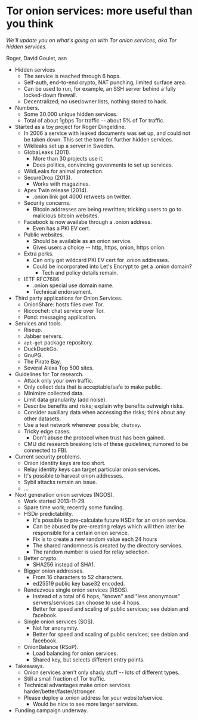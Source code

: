 # Tor onion services: more useful than you think

*We'll update you on what's going on with Tor onion services, aka Tor hidden services.*

Roger, David Goulet, asn

- Hidden services
	- The service is reached through 6 hops.
	- Self-auth, end-to-end crypto, NAT punching, limited surface area.
	- Can be used to run, for example, an SSH server behind a fully locked-down firewall.
	- Decentralized; no user/owner lists, nothing stored to hack.
- Numbers.
	- Some 30.000 unique hidden services.
	- Total of about 1gbps Tor traffic -- about 5% of Tor traffic.
- Started as a toy project for Roger Dingeldine.
	- In 2006 a service with leaked documents was set up, and could not be taken down. This set the tone for further hidden services.
	- Wikileaks set up a server in Sweden.
	- GlobaLeaks (2011).
		- More than 30 projects use it.
		- Does politics, convincing govenments to set up services.
	- WildLeaks for animal protection.
	- SecureDrop (2013).
		- Works with magazines.
	- Apex Twin release (2014).
		- .onion link got 4000 retweets on twitter.
	- Security concerns.
		- Bitcoin addresses are being rewritten; tricking users to go to malicious bitcoin websites.
	- Facebook is now availabe through a .onion address.
		- Even has a PKI EV cert.
	- Public websites.
		- Should be available as an onion service.
		- Gives users a choice -- http, https, onion, https onion.
	- Extra perks.
		- Can only get wildcard PKI EV cert for .onion addresses.
		- Could be incorporated into Let's Encrypt to get a .onion domain?
			- Tech and policy details remain.
	- IETF RFC7686
		- .onion special use domain name.
		- Technical endorsement.
- Third party applications for Onion Services.
	- OnionShare: hosts files over Tor.
	- Riccochet: chat service over Tor.
	- Pond: messaging application.
- Services and tools.
	- Riseup.
	- Jabber servers.
	- `apt-get` package repository.
	- DuckDuckGo.
	- GnuPG.
	- The Pirate Bay.
	- Several Alexa Top 500 sites.
- Guidelines for Tor research.
	- Attack only your own traffic.
	- Only collect data that is acceptable/safe to make public.
	- Minimize collected data.
	- Limit data granularity (add noise).
	- Describe benefits and risks; explain why benefits outweigh risks.
	- Consider auxiliary data when accessing the risks; think about any other datasets.
	- Use a test network whenever possible; `chutney`.
	- Tricky edge cases.
		- Don't abuse the protocol when trust has been gained.
	- CMU did research breaking lots of these guidelines; rumored to be connected to FBI.
- Current security problems.
	- Onion identity keys are too short.
	- Relay identity keys can target particular onion services.
	- It's possible to harvest onion addresses.
	- Sybil attacks remain an issue.
	- ...
- Next generation onion services (NGOS).
	- Work started 2013-11-29.
	- Spare time work; recently some funding.
	- HSDir predictability.
		- It's possible to pre-calculate future HSDir for an onion service.
		- Can be abused by pre-creating relays which will then later be responsible for a certain onion service.
		- Fix is to create a new random value each 24 hours
		- The shared randomness is created by the directory services.
		- The random number is used for relay selection.
	- Better crypto.
		- SHA256 instead of SHA1.
	- Bigger onion addresses.
		- From 16 characters to 52 characters.
		- ed25519 public key base32 encoded.
	- Rendezvous single onion services (RSOS).
		- Instead of a total of 6 hops, "known" and "less anonymous" servers/services can choose to use 4 hops.
		- Better for speed and scaling of public services; see debian and facebook.
	- Single onion services (SOS).
		- Not for anonymity.
		- Better for speed and scaling of public services; see debian and facebook.
	- OnionBalance (RSoP).
		- Load balancing for onion services.
		- Shared key, but selects different entry points.
- Takeaways.
	- Onion services aren't only shady stuff -- lots of different types.
	- Still a small fraction of Tor traffic.
	- Technical advantages make onion services harder/better/faster/stronger.
	- Please deploy a .onion address for your website/service.
		- Would be nice to see more larger services.
- Funding campaign underway.
